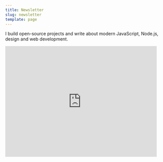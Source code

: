 ```yaml
---
title: Newsletter
slug: newsletter
template: page
---
```


I build open-source projects and write about modern JavaScript, Node.js, design and web development.

<div class="centered-iframe">
  <iframe
    width="480"
    height="350"
    src="https://astrid.substack.com/embed"
    frameborder="0"
    scrolling="no"
  ></iframe>
</div>
